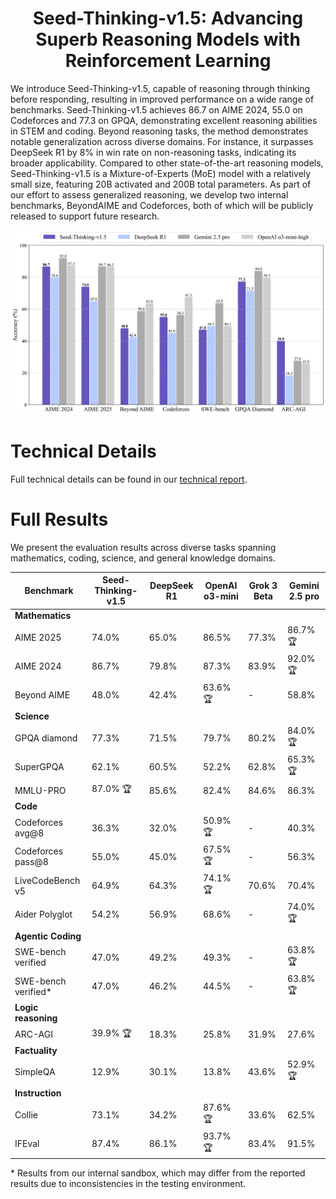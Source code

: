 <div align='center'>
<h1>Seed-Thinking-v1.5: Advancing Superb Reasoning Models with Reinforcement Learning</h1>
<!-- TODO:  Thread,Paper,Dataset,Weights-->
<!-- [![Paper](https://img.shields.io/badge/paper-5f16a8?style=for-the-badge&logo=arxiv&logoColor=white)]() -->
<!-- [![Blog](https://img.shields.io/badge/Blog-3858bf?style=for-the-badge&logo=homepage&logoColor=white)]() -->
<!-- [![Dataset](https://img.shields.io/badge/API-4d8cd8?style=for-the-badge&logo=huggingface&logoColor=white)]() -->
<!-- [![API](https://img.shields.io/badge/API-63cad3?style=for-the-badge&logo=huggingface&logoColor=white)]() -->
<!-- [![Thread](https://img.shields.io/badge/Thread-91ded6?style=for-the-badge&logo=x&logoColor=white)]() -->
</div>

<!-- # Introduction -->

We introduce Seed-Thinking-v1.5, capable of reasoning through thinking before responding, resulting in improved performance on a wide range of benchmarks. Seed-Thinking-v1.5 achieves 86.7 on AIME 2024, 55.0 on Codeforces and 77.3 on GPQA, demonstrating excellent reasoning abilities in STEM and coding. Beyond reasoning tasks, the method demonstrates notable generalization across diverse domains. For instance, it surpasses DeepSeek R1 by 8% in win rate on non-reasoning tasks, indicating its broader applicability. Compared to other state-of-the-art reasoning models, Seed-Thinking-v1.5 is a Mixture-of-Experts (MoE) model with a relatively small size, featuring 20B activated and 200B total parameters. As part of our effort to assess generalized reasoning, we develop two internal benchmarks, BeyondAIME and Codeforces, both of which will be publicly released to support future research.

![Model Performance](images/performance.png)

# Technical Details

Full technical details can be found in our [technical report](https://github.com/ByteDance-Seed/Seed-Thinking-v1.5/blob/main/seed-thinking-v1.5.pdf).

# Full Results

We present the evaluation results across diverse tasks spanning mathematics, coding, science, and general knowledge domains.


| **Benchmark**                | **Seed-Thinking-v1.5** | **DeepSeek R1** | **OpenAI o3-mini** | **Grok 3 Beta** | **Gemini 2.5 pro** |
|------------------------------|------------------------|-----------------|--------------------|-----------------|--------------------|
| **Mathematics**              |                        |                 |                    |                 |                    |
| AIME 2025                    | 74.0%                  | 65.0%           | 86.5%              | 77.3%           | 86.7% 🏆           |
| AIME 2024                    | 86.7%                  | 79.8%           | 87.3%              | 83.9%           | 92.0% 🏆           |
| Beyond AIME                  | 48.0%                  | 42.4%           | 63.6% 🏆           | -               | 58.8%              |
| **Science**                  |                        |                 |                    |                 |                    |
| GPQA diamond                 | 77.3%                  | 71.5%           | 79.7%              | 80.2%           | 84.0% 🏆           |
| SuperGPQA                    | 62.1%                  | 60.5%           | 52.2%              | 62.8%           | 65.3% 🏆           |
| MMLU-PRO                     | 87.0% 🏆               | 85.6%           | 82.4%              | 84.6%           | 86.3%              |
| **Code**                     |                        |                 |                    |                 |                    |
| Codeforces avg@8             | 36.3%                  | 32.0%           | 50.9% 🏆           | -               | 40.3%              |
| Codeforces pass@8            | 55.0%                  | 45.0%           | 67.5% 🏆           | -               | 56.3%              |
| LiveCodeBench v5             | 64.9%                  | 64.3%           | 74.1% 🏆           | 70.6%           | 70.4%              |
| Aider Polyglot               | 54.2%                  | 56.9%           | 68.6%              | -               | 74.0% 🏆           |
| **Agentic Coding**           |                        |                 |                    |                 |                    |
| SWE-bench verified           | 47.0%                  | 49.2%           | 49.3%              | -               | 63.8% 🏆           |
| SWE-bench verified*          | 47.0%                  | 46.2%           | 44.5%              | -               | 63.8% 🏆           |
| **Logic reasoning**          |                        |                 |                    |                 |                    |
| ARC-AGI                      | 39.9% 🏆               | 18.3%           | 25.8%              | 31.9%           | 27.6%             |
| **Factuality**               |                        |                 |                    |                 |                    |
| SimpleQA                     | 12.9%                  | 30.1%           | 13.8%              | 43.6%           | 52.9% 🏆           |
| **Instruction**              |                        |                 |                    |                 |                    |
| Collie                       | 73.1%                  | 34.2%           | 87.6% 🏆           | 33.6%           | 62.5%              |
| IFEval                       | 87.4%                  | 86.1%           | 93.7% 🏆           | 83.4%           | 91.5%              |


\* Results from our internal sandbox, which may differ from the reported results due to inconsistencies in the testing environment.


